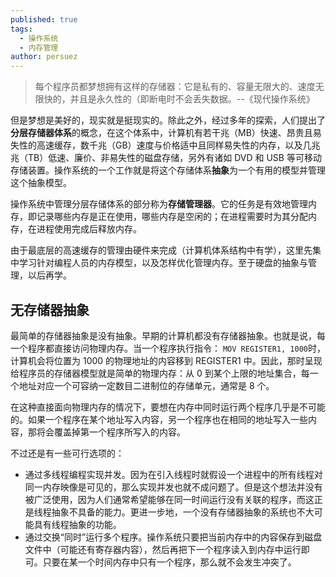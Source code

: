 ```yaml
---
published: true
tags:
  - 操作系统
  - 内存管理
author: persuez
---
```

> 每个程序员都梦想拥有这样的存储器：它是私有的、容量无限大的、速度无限快的，并且是永久性的（即断电时不会丢失数据。--《现代操作系统》

但是梦想是美好的，现实就是挺现实的。除此之外，经过多年的探索，人们提出了**分层存储器体系**的概念，在这个体系中，计算机有若干兆（MB）快速、昂贵且易失性的高速缓存，数千兆（GB）速度与价格适中且同样易失性的内存，以及几兆兆（TB）低速、廉价、非易失性的磁盘存储，另外有诸如 DVD 和 USB 等可移动存储装置。操作系统的一个工作就是将这个存储体系**抽象**为一个有用的模型并管理这个抽象模型。

操作系统中管理分层存储体系的部分称为**存储管理器**。它的任务是有效地管理内存，即记录哪些内存是正在使用，哪些内存是空闲的；在进程需要时为其分配内存，在进程使用完成后释放内存。

由于最底层的高速缓存的管理由硬件来完成（计算机体系结构中有学），这里先集中学习针对编程人员的内存模型，以及怎样优化管理内存。至于硬盘的抽象与管理，以后再学。

## 无存储器抽象
最简单的存储器抽象是没有抽象。早期的计算机都没有存储器抽象。也就是说，每一个程序都直接访问物理内存。当一个程序执行指令：
```MOV REGISTER1, 1000```时，计算机会将位置为 1000 的物理地址的内容移到 REGISTER1 中。因此，那时呈现给程序员的存储器模型就是简单的物理内存：从 0 到某个上限的地址集合，每一个地址对应一个可容纳一定数目二进制位的存储单元，通常是 8 个。

在这种直接面向物理内存的情况下，要想在内存中同时运行两个程序几乎是不可能的。如果一个程序在某个地址写入内容，另一个程序也在相同的地址写入一些内容，那将会覆盖掉第一个程序所写入的内容。

不过还是有一些可行选项的：
- 通过多线程编程实现并发。因为在引入线程时就假设一个进程中的所有线程对同一内存映像是可见的，那么实现并发也就不成问题了。但是这个想法并没有被广泛使用，因为人们通常希望能够在同一时间运行没有关联的程序，而这正是线程抽象不具备的能力。更进一步地，一个没有存储器抽象的系统也不大可能具有线程抽象的功能。
- 通过交换“同时”运行多个程序。操作系统只要把当前内存中的内容保存到磁盘文件中（可能还有寄存器内容），然后再把下一个程序读入到内存中运行即可。只要在某一个时间内存中只有一个程序，那么就不会发生冲突了。

